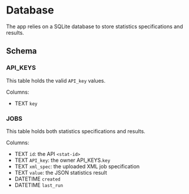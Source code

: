 
# Database

The app relies on a SQLite database to store statistics specifications and results.

## Schema

### API_KEYS

This table holds the valid `API_key` values.

Columns:

* TEXT `key`

### JOBS

This table holds both statistics specifications and results.

Columns:

* TEXT `id`: the API `<stat-id>`
* TEXT `API_key`: the owner API_KEYS.`key`
* TEXT `xml_spec`: the uploaded XML job specification
* TEXT `value`: the JSON statistics result
* DATETIME `created`
* DATETIME `last_run`